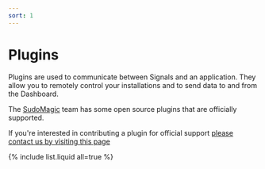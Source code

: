 ```yaml
---
sort: 1
---
```


# Plugins

Plugins are used to communicate between Signals and an application. They allow you to remotely control your installations and to send data to and from the Dashboard.

The [SudoMagic](https://www.sudomagic.com/) team has some open source plugins that are officially supported.

If you're interested in contributing a plugin for official support [please contact us by visiting this page](http://sudosignals.com/contact)

{% include list.liquid all=true %}
